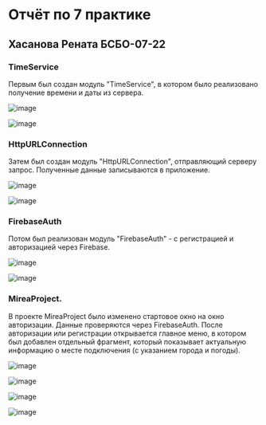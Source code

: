 # Отчёт по 7 практике
## Хасанова Рената БСБО-07-22

### **TimeService** 

Первым был создан модуль "TimeService", в котором было реализовано получение времени и даты из сервера.

![image](https://github.com/user-attachments/assets/829f9a7b-f509-4c3a-bd14-26f2034eb874)

 ![image](https://github.com/user-attachments/assets/8b51d9cd-9722-4b2e-a6a1-a1e8290da897)


### **HttpURLConnection** 

Затем был создан модуль "HttpURLConnection", отправляющий серверу запрос. Полученные данные записываются в приложение.

![image](https://github.com/user-attachments/assets/2513a176-bd0f-4da8-9ea2-ac851bdaf9b8)

![image](https://github.com/user-attachments/assets/413c500b-a36d-427a-a620-044cd76fcf2b)


### **FirebaseAuth** 

Потом был реализован модуль "FirebaseAuth" - с регистрацией и авторизацией через Firebase.

![image](https://github.com/user-attachments/assets/77835b8a-f611-4ee7-a4b2-c2aeab975ca8)

![image](https://github.com/user-attachments/assets/945f5f2b-3e9a-4351-92b8-5a6e133cb187)


### **MireaProject**.

В проекте MireaProject было изменено стартовое окно на окно авторизации. Данные проверяются через FirebaseAuth. После авторизации или регистрации открывается главное меню, в котором был добавлен отдельный фрагмент, который показывает актуальную информацию о месте подключения (с указанием города и погоды).

![image](https://github.com/user-attachments/assets/d1eba0a6-ea22-4d30-8434-a6bcbf7c608a)

![image](https://github.com/user-attachments/assets/77f1dafd-bf30-4d4f-8bdf-ffd116058482)

![image](https://github.com/user-attachments/assets/9153998c-735b-4be0-8f0d-2529cb4ed2a9)

![image](https://github.com/user-attachments/assets/410f2cab-23fb-4889-ac8e-ce7e56ec01bd)


